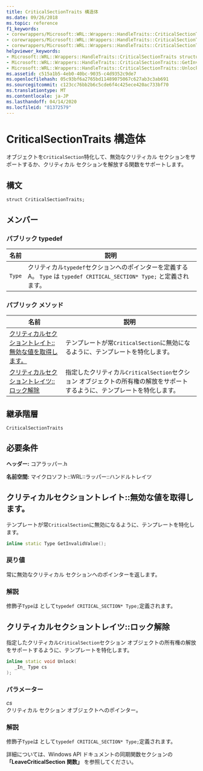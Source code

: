 ```yaml
---
title: CriticalSectionTraits 構造体
ms.date: 09/26/2018
ms.topic: reference
f1_keywords:
- corewrappers/Microsoft::WRL::Wrappers::HandleTraits::CriticalSectionTraits
- corewrappers/Microsoft::WRL::Wrappers::HandleTraits::CriticalSectionTraits::GetInvalidValue
- corewrappers/Microsoft::WRL::Wrappers::HandleTraits::CriticalSectionTraits::Unlock
helpviewer_keywords:
- Microsoft::WRL::Wrappers::HandleTraits::CriticalSectionTraits structure
- Microsoft::WRL::Wrappers::HandleTraits::CriticalSectionTraits::GetInvalidValue method
- Microsoft::WRL::Wrappers::HandleTraits::CriticalSectionTraits::Unlock method
ms.assetid: c515a1b5-4eb0-40bc-9035-c4d9352c9de7
ms.openlocfilehash: 05c93bf6a2765bd11489075067c627ab3c3ab691
ms.sourcegitcommit: c123cc76bb2b6c5cde6f4c425ece420ac733bf70
ms.translationtype: MT
ms.contentlocale: ja-JP
ms.lasthandoff: 04/14/2020
ms.locfileid: "81372579"
---
```

# <a name="criticalsectiontraits-structure"></a>CriticalSectionTraits 構造体

オブジェクトを`CriticalSection`特化して、無効なクリティカル セクションをサポートするか、クリティカル セクションを解放する関数をサポートします。

## <a name="syntax"></a>構文

```
struct CriticalSectionTraits;
```

## <a name="members"></a>メンバー

### <a name="public-typedefs"></a>パブリック typedef

名前   | 説明
------ | -----------------------------------------------------------------------------------------------------------------
`Type` | クリティカル`typedef`セクションへのポインターを定義する A。 `Type` は `typedef CRITICAL_SECTION* Type;` と定義されます。

### <a name="public-methods"></a>パブリック メソッド

名前                                                       | 説明
---------------------------------------------------------- | -----------------
[クリティカルセクショントレイト::無効な値を取得します。](#getinvalidvalue) | テンプレートが常`CriticalSection`に無効になるように、テンプレートを特化します。
[クリティカルセクショントレイツ::ロック解除](#unlock)                   | 指定したクリティカル`CriticalSection`セクション オブジェクトの所有権の解放をサポートするように、テンプレートを特化します。

## <a name="inheritance-hierarchy"></a>継承階層

`CriticalSectionTraits`

## <a name="requirements"></a>必要条件

**ヘッダー:** コアラッパー.h

**名前空間:** マイクロソフト::WRL::ラッパー::ハンドルトレイツ

## <a name="criticalsectiontraitsgetinvalidvalue"></a><a name="getinvalidvalue"></a>クリティカルセクショントレイト::無効な値を取得します。

テンプレートが常`CriticalSection`に無効になるように、テンプレートを特化します。

```cpp
inline static Type GetInvalidValue();
```

### <a name="return-value"></a>戻り値

常に無効なクリティカル セクションへのポインターを返します。

### <a name="remarks"></a>解説

修飾子`Type`は として`typedef CRITICAL_SECTION* Type;`定義されます。

## <a name="criticalsectiontraitsunlock"></a><a name="unlock"></a>クリティカルセクショントレイツ::ロック解除

指定したクリティカル`CriticalSection`セクション オブジェクトの所有権の解放をサポートするように、テンプレートを特化します。

```cpp
inline static void Unlock(
   _In_ Type cs
);
```

### <a name="parameters"></a>パラメーター

*cs*<br/>
クリティカル セクション オブジェクトへのポインター。

### <a name="remarks"></a>解説

修飾子`Type`は として`typedef CRITICAL_SECTION* Type;`定義されます。

詳細については、Windows API ドキュメントの同期関数セクションの **「LeaveCriticalSection** **関数」** を参照してください。
